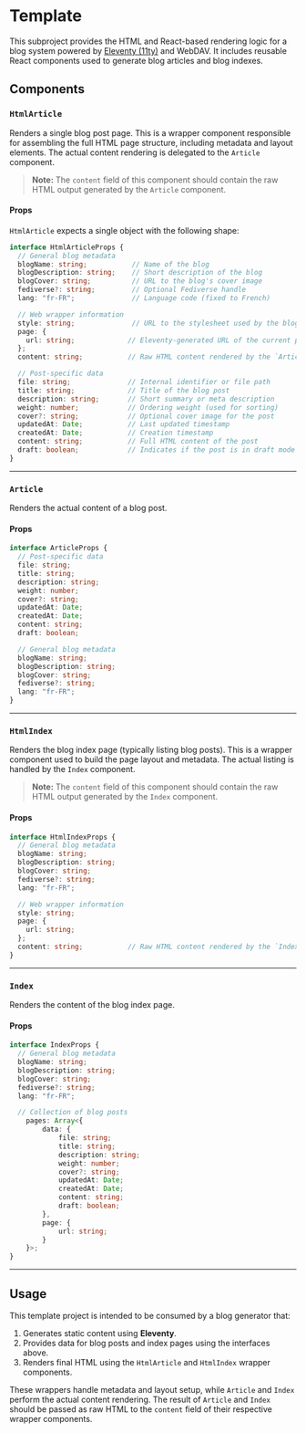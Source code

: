 # Template

This subproject provides the HTML and React-based rendering logic for a blog system powered by [Eleventy (11ty)](https://www.11ty.dev/) and WebDAV. It includes reusable React components used to generate blog articles and blog indexes.

## Components

### `HtmlArticle`

Renders a single blog post page. This is a wrapper component responsible for assembling the full HTML page structure, including metadata and layout elements. The actual content rendering is delegated to the `Article` component.

> **Note:** The `content` field of this component should contain the raw HTML output generated by the `Article` component.

#### Props

`HtmlArticle` expects a single object with the following shape:

```ts
interface HtmlArticleProps {
  // General blog metadata
  blogName: string;           // Name of the blog
  blogDescription: string;    // Short description of the blog
  blogCover: string;          // URL to the blog's cover image
  fediverse?: string;         // Optional Fediverse handle
  lang: "fr-FR";              // Language code (fixed to French)

  // Web wrapper information
  style: string;              // URL to the stylesheet used by the blog
  page: {
    url: string;             // Eleventy-generated URL of the current page
  };
  content: string;           // Raw HTML content rendered by the `Article` component

  // Post-specific data
  file: string;              // Internal identifier or file path
  title: string;             // Title of the blog post
  description: string;       // Short summary or meta description
  weight: number;            // Ordering weight (used for sorting)
  cover?: string;            // Optional cover image for the post
  updatedAt: Date;           // Last updated timestamp
  createdAt: Date;           // Creation timestamp
  content: string;           // Full HTML content of the post
  draft: boolean;            // Indicates if the post is in draft mode
}
```

---

### `Article`

Renders the actual content of a blog post.

#### Props

```ts
interface ArticleProps {
  // Post-specific data
  file: string;
  title: string;
  description: string;
  weight: number;
  cover?: string;
  updatedAt: Date;
  createdAt: Date;
  content: string;
  draft: boolean;

  // General blog metadata
  blogName: string;
  blogDescription: string;
  blogCover: string;
  fediverse?: string;
  lang: "fr-FR";
}
```

---

### `HtmlIndex`

Renders the blog index page (typically listing blog posts). This is a wrapper component used to build the page layout and metadata. The actual listing is handled by the `Index` component.

> **Note:** The `content` field of this component should contain the raw HTML output generated by the `Index` component.

#### Props

```ts
interface HtmlIndexProps {
  // General blog metadata
  blogName: string;
  blogDescription: string;
  blogCover: string;
  fediverse?: string;
  lang: "fr-FR";

  // Web wrapper information
  style: string;
  page: {
    url: string;
  };
  content: string;           // Raw HTML content rendered by the `Index` component
}
```

---

### `Index`

Renders the content of the blog index page.

#### Props

```ts
interface IndexProps {
  // General blog metadata
  blogName: string;
  blogDescription: string;
  blogCover: string;
  fediverse?: string;
  lang: "fr-FR";

  // Collection of blog posts
    pages: Array<{
        data: {
            file: string;
            title: string;
            description: string;
            weight: number;
            cover?: string;
            updatedAt: Date;
            createdAt: Date;
            content: string;
            draft: boolean;
        },
        page: {
            url: string;
        }
    }>;
}
```

---

## Usage

This template project is intended to be consumed by a blog generator that:

1. Generates static content using **Eleventy**.
2. Provides data for blog posts and index pages using the interfaces above.
3. Renders final HTML using the `HtmlArticle` and `HtmlIndex` wrapper components.

These wrappers handle metadata and layout setup, while `Article` and `Index` perform the actual content rendering. The result of `Article` and `Index` should be passed as raw HTML to the `content` field of their respective wrapper components.

